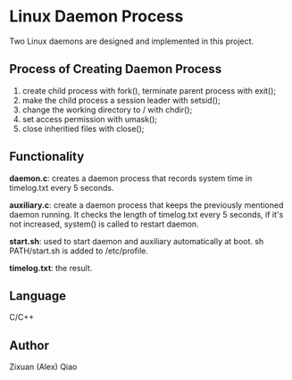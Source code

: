 # Linux Daemon Process
Two Linux daemons are designed and implemented in this project. 

## Process of Creating Daemon Process
1. create child process with fork(), terminate parent process with exit(); 
2. make the child process a session leader with setsid(); 
3. change the working directory to / with chdir(); 
4. set access permission with umask();
5. close inheritied files with close();

## Functionality
**daemon.c**: creates a daemon process that records system time in timelog.txt every 5 seconds. 

**auxiliary.c**: create a daemon process that keeps the previously mentioned daemon running. It checks the length of timelog.txt every 5 seconds, if it's not increased, system() is called to restart daemon.

**start.sh**: used to start daemon and auxiliary automatically at boot. sh PATH/start.sh is added to /etc/profile. 

**timelog.txt**: the result. 

## Language
C/C++

## Author
Zixuan (Alex) Qiao

